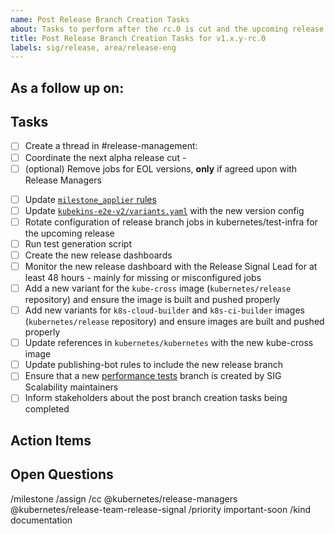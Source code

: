 ```yaml
---
name: Post Release Branch Creation Tasks
about: Tasks to perform after the rc.0 is cut and the upcoming release branch is created
title: Post Release Branch Creation Tasks for v1.x.y-rc.0
labels: sig/release, area/release-eng
---
```


## As a follow up on: <!-- #<issue> typically the rc.0 cut issue (currently the branch is created by krel during that cut process) -->

## Tasks

<!--

Follow the docs here: https://github.com/kubernetes/sig-release/blob/master/release-engineering/handbooks/post-release-branch-creation.md

Help? Ring @release-managers on slack!

-->

- [ ] Create a thread in #release-management: <!-- Paste link to Slack thread -->
- [ ] Coordinate the next alpha release cut - <!-- mention @release-managers nudging them to perform the propedeutic tasks for the next alpha (e.g. setting up the new OBS project) -->
- [ ] (optional) Remove jobs for EOL versions, **only** if agreed upon with Release Managers
<!--
Branch Managers might not have a context on if it is "safe" to remove the EOL jobs. We try to be firm with the deadlines and stop cutting patches as soon as we reach the EOL date, but e.g. there might be a new patch needed because of some important security fix, in which case only Release Managers will know about that.

There might be a significant time/delay between the release reaching EOL and the new branch being created, leaving those jobs hanging for a while, which has an impact on the project infra costs.

The trigger for removing such jobs should be solely the EOL date but we shouldn't connect getting rid of EOL jobs and the new branch creation. Even if has been like that before, it shouldn't be longterm.
-->
- [ ] Update [`milestone_applier` rules](https://github.com/kubernetes/test-infra/blob/master/config/prow/plugins.yaml)
- [ ] Update [`kubekins-e2e-v2/variants.yaml`](https://github.com/kubernetes/test-infra/blob/master/images/kubekins-e2e-v2/variants.yaml) with the new version config
- [ ] Rotate configuration of release branch jobs in kubernetes/test-infra for the upcoming release
- [ ] Run test generation script
- [ ] Create the new release dashboards
- [ ] Monitor the new release dashboard with the Release Signal Lead for at least 48 hours - mainly for missing or misconfigured jobs
- [ ] Add a new variant for the `kube-cross` image (`kubernetes/release` repository) and ensure the image is built and pushed properly
- [ ] Add new variants for `k8s-cloud-builder` and `k8s-ci-builder` images (`kubernetes/release` repository) and ensure images are built and pushed properly
- [ ] Update references in `kubernetes/kubernetes` with the new kube-cross image
- [ ] Update publishing-bot rules to include the new release branch
- [ ] Ensure that a new [performance tests](https://github.com/kubernetes/perf-tests/) branch is created by SIG Scalability maintainers
- [ ] Inform stakeholders about the post branch creation tasks being completed

## Action Items

<!--
During the post rc tasks, you may find a few things that require updates
(process changes, documentation updates, fixes to release tooling).

Please list them here.

It will be your responsibility to open issues/PRs to resolve these
issues/improvements. Keep this issue open until these action items
are complete.

- [ ] Item 1
- [ ] Item 2
- [ ] Item 3
-->

## Open Questions

<!--
During the post rc tasks, you may have a few questions that you can't
answer yourself or may require group discussion.

Please list them here.

Follow up with Branch Managers/Patch Release Team/Release Engineering
subproject owners to get these questions answered.

- [ ] Item 1
- [ ] Item 2
- [ ] Item 3
-->

/milestone <!-- v1.x e.g. v1.14 -->
/assign <!-- @ the Release or Branch Manager responsible for this release -->
/cc @kubernetes/release-managers @kubernetes/release-team-release-signal
/priority important-soon
/kind documentation
